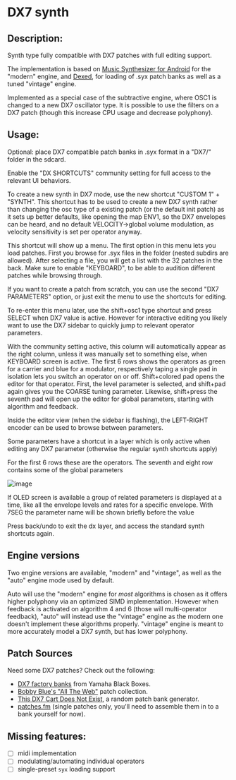 # DX7 synth

## Description:

Synth type fully compatible with DX7 patches with full editing support.

The implementation is based on
[Music Synthesizer for Android](https://github.com/google/music-synthesizer-for-android) for the
"modern" engine, and [Dexed](https://github.com/asb2m10/dexed), for loading
of .syx patch banks as well as a tuned "vintage" engine.

Implemented as a special case of the subtractive engine, where OSC1 is changed to a new DX7 oscillator type.
It is possible to use the filters on a DX7 patch (though this increase CPU usage and decrease polyphony).

## Usage:

Optional: place DX7 compatible patch banks in .syx format in a "DX7/" folder in the sdcard.

Enable the "DX SHORTCUTS" community setting for full access to the relevant UI behaviors.

To create a new synth in DX7 mode, use the new shortcut "CUSTOM 1" + "SYNTH".
This shortcut has to be used to create a new DX7 synth
rather than changing the osc type of a existing patch (or the default init patch)
as it sets up better defaults, like opening the map ENV1, so the
DX7 envelopes can be heard, and no default VELOCITY->global volume
modulation, as velocity sensitivity is set per operator anyway.

This shortcut will show up a menu. The first option in this menu lets you load patches.
First you browse for .syx files in the folder (nested subdirs are allowed).
After selecting a file, you will get a list with the 32 patches in the back.
Make sure to enable "KEYBOARD", to be able to audition different patches while browsing through.

If you want to create a patch from scratch, you can use the second "DX7 PARAMETERS" option,
or just exit the menu to use the shortcuts for editing.

To re-enter this menu later, use the shift+osc1 type shortcut and press SELECT when DX7 value is active.
However for interactive editing you likely want to use the DX7 sidebar to quickly jump to relevant operator parameters.

With the community setting active, this column will automatically appear as the right column,
unless it was manually set to something else, when KEYBOARD screen is active.
The first 6 rows shows the operators as green for a carrier and blue for a modulator, respectively
taping a single pad in isolation lets you switch an operator on or off. Shift+colored pad
opens the editor for that operator. First, the level parameter is selected, and shift+pad again
gives you the COARSE tuning parameter.
Likewise, shift+press the seventh pad will open up the editor for global parameters,
starting with algorithm and feedback.

Inside the editor view (when the sidebar is flashing), the LEFT-RIGHT encoder can be used
to browse between parameters. 

Some parameters have a shortcut in a layer which is only active when editing any DX7 parameter (otherwise the regular synth shortcuts apply)

For the first 6 rows these are the operators.
The seventh and eight row contains some of the global parameters

![image](https://github.com/SynthstromAudible/DelugeFirmware/assets/138174805/b57f9a8a-79c0-4621-a97e-045dc352d0eb)

If OLED screen is available a group of related parameters is displayed at a time, like all the envelope levels and rates
for a specific envelope. With 7SEG the parameter name will be shown briefly before the value

Press back/undo to exit the dx layer, and access the standard synth shortcuts again.

## Engine versions

Two engine versions are available, "modern" and "vintage", as well as the "auto" engine
mode used by default.

Auto will use the "modern" engine for _most_ algorithms
is chosen as it offers higher polyphony via an optimized SIMD implementation.
However when feedback is activated on algorithm 4 and 6 (those will multi-operator feedback),
"auto" will instead use the "vintage" engine as the modern one doesn't implement these algorithms properly.
"vintage" engine is meant to more accurately model a DX7 synth, but has lower polyphony.

## Patch Sources
Need some DX7 patches? Check out the following:
 - [DX7 factory banks](https://yamahablackboxes.com/collection/yamaha-dx7-synthesizer/patches/) from Yamaha Black Boxes.
 - [Bobby Blue's "All The Web"](http://bobbyblues.recup.ch/yamaha_dx7/dx7_patches.html) patch collection.
 - [This DX7 Cart Does Not Exist](https://www.thisdx7cartdoesnotexist.com/), a random patch bank generator.
 - [patches.fm](https://patches.fm/patches/) (single patches only, you'll need to assemble them in to a bank yourself for now).

## Missing features:

- [ ] midi implementation
- [ ] modulating/automating individual operators
- [ ] single-preset `syx` loading support
